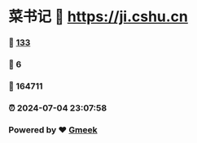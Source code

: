 # 菜书记 :link: https://ji.cshu.cn 
### :page_facing_up: [133](https://ji.cshu.cn/tag.html) 
### :speech_balloon: 6 
### :hibiscus: 164711 
### :alarm_clock: 2024-07-04 23:07:58 
### Powered by :heart: [Gmeek](https://github.com/Meekdai/Gmeek)
